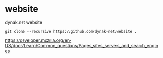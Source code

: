 # website

dynak.net website

```
git clone --recursive https://github.com/dynak-net/website .
```

https://developer.mozilla.org/en-US/docs/Learn/Common_questions/Pages_sites_servers_and_search_engines
